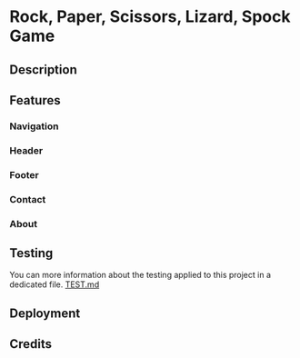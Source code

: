 # Rock, Paper, Scissors, Lizard, Spock Game

## Description

## Features
### Navigation
### Header
### Footer
### Contact
### About

## Testing

You can more information about the testing applied to this project in a dedicated file.
[TEST.md](TEST.md)

## Deployment

## Credits
